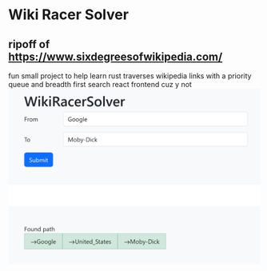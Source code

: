# Wiki Racer Solver
## ripoff of https://www.sixdegreesofwikipedia.com/
fun small project to help learn rust
traverses wikipedia links with a priority queue and breadth first search
react frontend cuz y not
![holy smokes it works](/images/res.png)